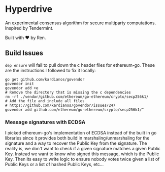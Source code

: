 # Hyperdrive

An experimental consensus algorithm for secure multiparty computations. Inspired by Tendermint.

Built with ❤ by Ren.

## Build Issues

`dep ensure` will fail to pull down the c header files for
ethereum-go. These are the instructions I followed to fix it locally:

```
go get github.com/kardianos/govendor
govendor init
govendor add +e
# Remove the directory that is missing the c dependencies
rm -rf ./vendor/github.com/ethereum/go-ethereum/crypto/secp256k1/
# Add the file and include all files
# https://github.com/kardianos/govendor/issues/247
govendor add github.com/ethereum/go-ethereum/crypto/secp256k1/^
```

### Message signatures with ECDSA

I picked ethereum-go's implementation of ECDSA instead of the built in
go libraries since it provides both build in marshaling/unmarshaling
for the signature and a way to recover the Public Key from the
signature. The reality is, we don't want to check if a given signature
matches a given Public Key. Instead we want to know who signed this
message, which is the Public Key. Then its easy to write logic to
ensure nobody votes twice given a list of Public Keys or a list of
hashed Public Keys, etc...
